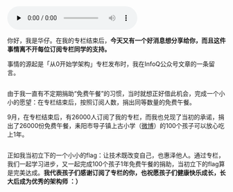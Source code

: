 <audio id="audio" title="致「从0开始学架构」专栏订阅用户" controls="" preload="none"><source id="mp3" src="https://static001.geekbang.org/resource/audio/42/f5/427ecbd1d13963bb358541b5a59820f5.mp3"></audio>

你好，我是华仔。在我的专栏结束后，**今天又有一个好消息想分享给你，而且这件事情离不开每位订阅专栏同学的支持。**

事情的源起是「从0开始学架构」专栏发布时，我在InfoQ公众号文章的一条留言。

<img src="https://static001.geekbang.org/resource/image/74/6b/740c2af41e4c203452e1cca3764c1b6b.jpg" alt="" />

由于我一直有不定期捐助“免费午餐”的习惯，当时就想正好借此机会，完成一个小小的愿望：在专栏结束后，按照订阅人数，捐出同等数量的免费午餐。

9月，在专栏结束后，有26000人订阅了我的专栏，而我也兑现了当初的承诺，捐出了26000份免费午餐，耒阳市导子镇上古小学（[微博](https://m.weibo.cn/u/6478785428?from=1089395010&amp;wm=9006_2001&amp;sourceType=weixin&amp;uid=2058877932)）的100个孩子可以放心吃上1年。

<img src="https://static001.geekbang.org/resource/image/99/a8/99c5cf7ffbc1abb17a5393d4404f7aa8.jpeg" alt="" /><br />
<img src="https://static001.geekbang.org/resource/image/91/e0/912ad45ddf78ca313ce1f3299041a6e0.jpg" alt="" />

正如我当初立下的一个小小的flag：让技术既改变自己，也惠泽他人。通过专栏，我们一起学习进步，又一起完成100个孩子1年免费午餐的捐助，当初立下的flag算是完美达成。**我代表孩子们感谢订阅了专栏的你，也祝愿孩子们健康快乐成长，长大后成为优秀的架构师 ：）**


